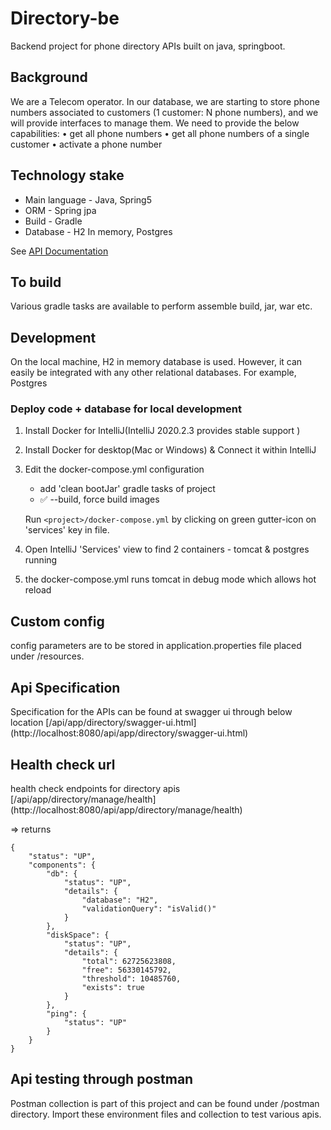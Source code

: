 # Directory-be

Backend project for phone directory APIs built on java, springboot.

## Background

We are a Telecom operator. In our database, we are starting to store phone numbers associated to customers (1 customer:
N phone numbers), and we will provide interfaces to manage them. We need to provide the below capabilities:
• get all phone numbers • get all phone numbers of a single customer • activate a phone number

## Technology stake

- Main language - Java, Spring5
- ORM - Spring jpa
- Build - Gradle
- Database - H2 In memory, Postgres

See [API Documentation](/API.md)

## To build

Various gradle tasks are available to perform assemble build, jar, war etc.

## Development

On the local machine, H2 in memory database is used. However, it can easily be integrated with any other relational
databases. For example, Postgres

### Deploy code + database for local development

1. Install Docker for IntelliJ(IntelliJ 2020.2.3 provides stable support )
2. Install Docker for desktop(Mac or Windows) & Connect it within IntelliJ
3. Edit the docker-compose.yml configuration
   - add 'clean bootJar' gradle tasks of project
   - :white_check_mark: --build, force build images

   Run `<project>/docker-compose.yml` by clicking on green gutter-icon on 'services' key in file.

4. Open IntelliJ 'Services' view to find 2 containers - tomcat & postgres running
5. the docker-compose.yml runs tomcat in debug mode which allows hot reload

## Custom config

config parameters are to be stored in application.properties file placed under /resources.

## Api Specification

Specification for the APIs can be found at swagger ui through below location
[/api/app/directory/swagger-ui.html] (http://localhost:8080/api/app/directory/swagger-ui.html)

## Health check url

health check endpoints for directory apis
[/api/app/directory/manage/health] (http://localhost:8080/api/app/directory/manage/health)

=> returns

```
{
    "status": "UP",
    "components": {
        "db": {
            "status": "UP",
            "details": {
                "database": "H2",
                "validationQuery": "isValid()"
            }
        },
        "diskSpace": {
            "status": "UP",
            "details": {
                "total": 62725623808,
                "free": 56330145792,
                "threshold": 10485760,
                "exists": true
            }
        },
        "ping": {
            "status": "UP"
        }
    }
}
```

## Api testing through postman

Postman collection is part of this project and can be found under /postman directory. Import these environment files and
collection to test various apis.
